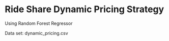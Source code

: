# Ride Share Dynamic Pricing Strategy

Using Random Forest Regressor

Data set: dynamic_pricing.csv
